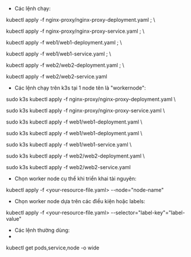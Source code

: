 - Các lệnh chạy:

kubectl apply -f nginx-proxy/nginx-proxy-deployment.yaml ; \

kubectl apply -f nginx-proxy/nginx-proxy-service.yaml ; \

kubectl apply -f web1/web1-deployment.yaml ; \

kubectl apply -f web1/web1-service.yaml ; \

kubectl apply -f web2/web2-deployment.yaml ; \

kubectl apply -f web2/web2-service.yaml

- Các lệnh chạy trên k3s tại 1 node tên là "workernode":

sudo k3s kubectl apply -f nginx-proxy/nginx-proxy-deployment.yaml \

sudo k3s kubectl apply -f nginx-proxy/nginx-proxy-service.yaml \

sudo k3s kubectl apply -f web1/web1-deployment.yaml \

sudo k3s kubectl apply -f web1/web1-deployment.yaml \

sudo k3s  kubectl apply -f web1/web1-service.yaml \

sudo k3s kubectl apply -f web2/web2-deployment.yaml \

sudo k3s kubectl apply -f web2/web2-service.yaml

- Chọn worker node cụ thể khi triển khai tài nguyên:

kubectl apply -f <your-resource-file.yaml> --node="node-name"

- Chọn worker node dựa trên các điều kiện hoặc labels:

kubectl apply -f <your-resource-file.yaml> --selector="label-key"="label-value"

- Các lệnh thường dùng:
- 
kubectl get pods,service,node -o wide

